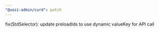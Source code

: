 ```yaml
---
"@uozi-admin/curd": patch
---
```


fix(StdSelector): update preloadIds to use dynamic valueKey for API call

